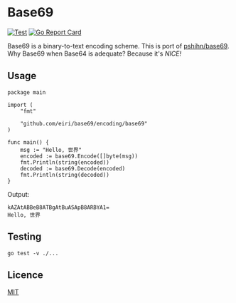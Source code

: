 # Base69

[![Test](https://github.com/eiri/base69/workflows/Test/badge.svg?branch=master)](https://github.com/eiri/base69/actions?query=workflow%3ATest)
[![Go Report Card](https://goreportcard.com/badge/github.com/eiri/base69)](https://goreportcard.com/report/github.com/eiri/base69)

Base69 is a binary-to-text encoding scheme. This is port of [pshihn/base69](https://github.com/pshihn/base69). Why Base69 when Base64 is adequate? Because it's _NICE!_

## Usage

```golang
package main

import (
    "fmt"

    "github.com/eiri/base69/encoding/base69"
)

func main() {
    msg := "Hello, 世界"
    encoded := base69.Encode([]byte(msg))
    fmt.Println(string(encoded))
    decoded := base69.Decode(encoded)
    fmt.Println(string(decoded))
}
```

Output:
```
kAZAtABBeB8ATBgAtBuASApB8ARBYA1=
Hello, 世界
```

## Testing

`go test -v ./...`

## Licence

[MIT](https://github.com/eiri/base69/blob/master/LICENSE)
